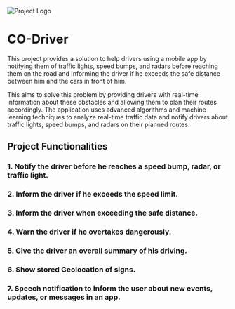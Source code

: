![Project Logo](https://lh4.googleusercontent.com/f3bJDU-0WNwgKmwEtnKVqcEhwdsMdDXth2DC9YwkbDrXpKJe0e7IMUNJTrF1cjLUwhX5RI9_fV9N--A=l999)
# CO-Driver
This project provides a solution to help drivers using a mobile app by notifying them of traffic lights, speed bumps, and radars before reaching them on the road and Informing the driver if he exceeds the safe distance between him and the cars in front of him. 

This aims to solve this problem by providing drivers with real-time information about these obstacles and allowing them to plan their routes accordingly. The application uses advanced algorithms and machine learning techniques to analyze real-time traffic data and notify drivers about traffic lights, speed bumps, and radars on their planned routes.


## Project Functionalities

### 1. Notify the driver before he reaches a speed bump, radar, or traffic light.

### 2. Inform the driver if he exceeds the speed limit.

### 3. Inform the driver when exceeding the safe distance.

### 4. Warn the driver if he overtakes dangerously.

### 5. Give the driver an overall summary of his driving.

### 6. Show stored Geolocation of signs.

### 7. Speech notification to inform the user about new events, updates, or messages in an app.


